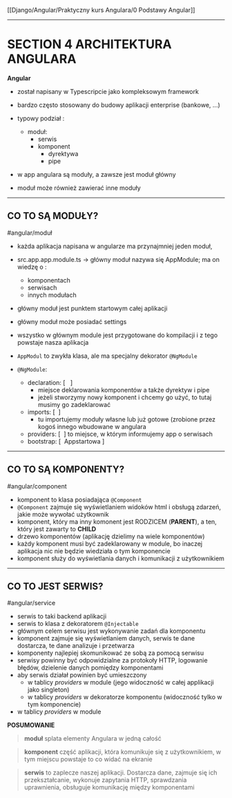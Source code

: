 [[Django/Angular/Praktyczny kurs Angulara/0 Podstawy Angular]]


---

# SECTION 4 ARCHITEKTURA ANGULARA
**Angular**  
- został napisany w Typescripcie jako kompleksowym framework  
- bardzo często stosowany do budowy aplikacji enterprise (bankowe, ...)      
-   typowy podział :  
	- moduł:  
	    - serwis  
	    - komponent  
		    - dyrektywa  
		    - pipe  
    
- w app angulara są moduły, a zawsze jest moduł główny  
- moduł może również zawierać inne moduły  
 ---
 
## CO TO SĄ MODUŁY?  
#angular/moduł
- każda aplikacja napisana w angularze ma przynajmniej jeden moduł,      
- src.app.app.module.ts -> główny moduł nazywa się AppModule; ma on wiedzę o :
	- komponentach  
	- serwisach   
	- innych modułach  

- główny moduł jest punktem startowym całej aplikacji  
- główny moduł może posiadać settings  
- wszystko w głównym module jest przygotowane do kompilacji i z tego powstaje nasza aplikacja  
    
- `AppModul` to zwykła klasa, ale ma specjalny dekorator `@NgModule`  
- `@NgModule`:
	-  declaration: [   ]  
		- miejsce deklarowania komponentów a także dyrektyw i pipe  
		- jeżeli stworzymy nowy komponent i chcemy go użyć, to tutaj musimy go zadeklarować  
	- imports: [  ]  
		- tu importujemy moduły własne lub już gotowe (zrobione przez kogoś innego wbudowane w angulara  
	- providers: [  ] to miejsce, w którym informujemy app o serwisach  
	- bootstrap: [  Appstartowa ]   
    
---

## CO TO SĄ KOMPONENTY?  
#angular/component
- komponent to klasa posiadająca `@Component` 
- `@Component` zajmuje się wyświetlaniem widoków html i obsługą zdarzeń, jakie może wywołać użytkownik  
- komponent, który ma inny komonent jest RODZICEM (**PARENT**), a ten, który jest zawarty to **CHILD**
- drzewo komponentów (aplikację dzielimy na wiele komponentów)  
- każdy komponent musi być zadeklarowany w module, bo inaczej aplikacja nic nie będzie wiedziała o tym komponencie     
- komponent służy do wyświetlania danych i komunikacji z użytkownikiem  

---


## CO TO JEST SERWIS?  
#angular/service
- serwis to taki backend aplikacji     
- serwis to klasa z dekoratorem `@Injectable`   
- głównym celem serwisu jest wykonywanie zadań dla komponentu      
- komponent zajmuje się wyświetlaniem danych, serwis te dane dostarcza, te dane analizuje i przetwarza  
- komponenty najlepiej skomunikować ze sobą za pomocą serwisu  
- serwisy powinny być odpowidzialne za protokoły HTTP, logowanie błędów, dzielenie danych pomiędzy komponentami  
- aby serwis działał powinien być umieszczony  
	- w tablicy _providers_ w module (jego widoczność w całej applikacji jako singleton)  
	- w tablicy _providers_ w dekoratorze komponentu (widoczność tylko w tym komponencie)  
-   w tablicy _providers_ w module  
    

**POSUMOWANIE**
> **moduł** splata elementy Angulara w jedną całość  

  
>  **komponent**   część aplikacji, która komunikuje się z użytkownikiem, w tym miejscu powstaje to co widać na ekranie  


> **serwis**  to zaplecze naszej aplikacji. Dostarcza dane, zajmuje się ich przekształcanie, wykonuje zapytania HTTP, sprawdzania uprawnienia, obsługuje komunikację między komponentami  




